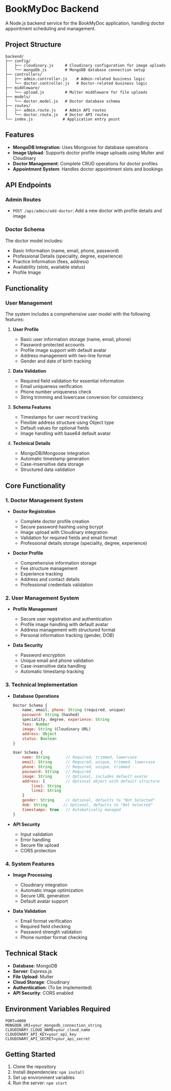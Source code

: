 # BookMyDoc Backend

A Node.js backend service for the BookMyDoc application, handling doctor appointment scheduling and management.

## Project Structure

```
backend/
├── config/
│   ├── cloudinary.js     # Cloudinary configuration for image uploads
│   └── mongoDb.js        # MongoDB database connection setup
├── controllers/
│   ├── admin.controller.js    # Admin-related business logic
│   └── doctor.controller.js   # Doctor-related business logic
├── middleware/
│   └── upload.js         # Multer middleware for file uploads
├── models/
│   └── doctor.model.js   # Doctor database schema
├── routes/
│   ├── admin.route.js    # Admin API routes
│   └── doctor.route.js   # Doctor API routes
└── index.js             # Application entry point
```

## Features

- **MongoDB Integration**: Uses Mongoose for database operations
- **Image Upload**: Supports doctor profile image uploads using Multer and Cloudinary
- **Doctor Management**: Complete CRUD operations for doctor profiles
- **Appointment System**: Handles doctor appointment slots and bookings

## API Endpoints

### Admin Routes
- `POST /api/admin/add-doctor`: Add a new doctor with profile details and image

### Doctor Schema
The doctor model includes:
- Basic Information (name, email, phone, password)
- Professional Details (speciality, degree, experience)
- Practice Information (fees, address)
- Availability (slots, available status)
- Profile Image

## Functionality

### User Management
The system includes a comprehensive user model with the following features:

1. **User Profile**
   - Basic user information storage (name, email, phone)
   - Password-protected accounts
   - Profile image support with default avatar
   - Address management with two-line format
   - Gender and date of birth tracking

2. **Data Validation**
   - Required field validation for essential information
   - Email uniqueness verification
   - Phone number uniqueness check
   - String trimming and lowercase conversion for consistency

3. **Schema Features**
   - Timestamps for user record tracking
   - Flexible address structure using Object type
   - Default values for optional fields
   - Image handling with base64 default avatar

4. **Technical Details**
   - MongoDB/Mongoose integration
   - Automatic timestamp generation
   - Case-insensitive data storage
   - Structured data validation

## Core Functionality

### 1. Doctor Management System
- **Doctor Registration**
  - Complete doctor profile creation
  - Secure password hashing using bcrypt
  - Image upload with Cloudinary integration
  - Validation for required fields and email format
  - Professional details storage (speciality, degree, experience)

- **Doctor Profile**
  - Comprehensive information storage
  - Fee structure management
  - Experience tracking
  - Address and contact details
  - Professional credentials validation

### 2. User Management System
- **Profile Management**
  - Secure user registration and authentication
  - Profile image handling with default avatar
  - Address management with structured format
  - Personal information tracking (gender, DOB)

- **Data Security**
  - Password encryption
  - Unique email and phone validation
  - Case-insensitive data handling
  - Automatic timestamp tracking

### 3. Technical Implementation
- **Database Operations**
  ```javascript
  Doctor Schema {
      name, email, phone: String (required, unique)
      password: String (hashed)
      speciality, degree, experience: String
      fees: Number
      image: String (Cloudinary URL)
      address: Object
      status: Boolean
  }

  User Schema {
      name: String       // Required, trimmed, lowercase
      email: String      // Required, unique, trimmed, lowercase
      phone: String      // Required, unique, trimmed
      password: String   // Required
      image: String      // Optional, includes default avatar
      address: {         // Optional object with default structure
          line1: String
          line2: String
      }
      gender: String     // Optional, defaults to "Not Selected"
      dob: String       // Optional, defaults to "Not Selected"
      timestamps: true   // Automatically managed
  }
  ```

- **API Security**
  - Input validation
  - Error handling
  - Secure file upload
  - CORS protection

### 4. System Features
- **Image Processing**
  - Cloudinary integration
  - Automatic image optimization
  - Secure URL generation
  - Default avatar support

- **Data Validation**
  - Email format verification
  - Required field checking
  - Password strength validation
  - Phone number format checking

## Technical Stack

- **Database**: MongoDB
- **Server**: Express.js
- **File Upload**: Multer
- **Cloud Storage**: Cloudinary
- **Authentication**: (To be implemented)
- **API Security**: CORS enabled

## Environment Variables Required

```env
PORT=4000
MONGODB_URI=your_mongodb_connection_string
CLOUDINARY_CLOUD_NAME=your_cloud_name
CLOUDINARY_API_KEY=your_api_key
CLOUDINARY_API_SECRET=your_api_secret
```

## Getting Started

1. Clone the repository
2. Install dependencies: `npm install`
3. Set up environment variables
4. Run the server: `npm start`

